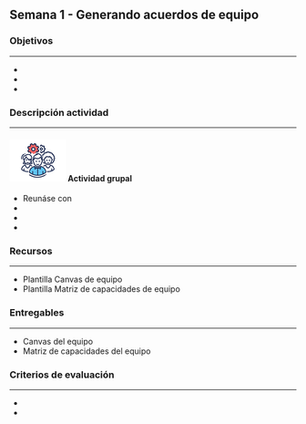 
## Semana 1 - Generando acuerdos de equipo

### Objetivos

---
* 
* 
* 

### Descripción actividad

---
#### ![](./../../assets/images/grupo.png) Actividad grupal

* Reunáse con
* 
* 
* 


### Recursos 

---
* Plantilla Canvas de equipo
* Plantilla Matriz de capacidades de equipo

### Entregables

---
* Canvas del equipo
* Matriz de capacidades del equipo

### Criterios de evaluación

---

* 
* 
